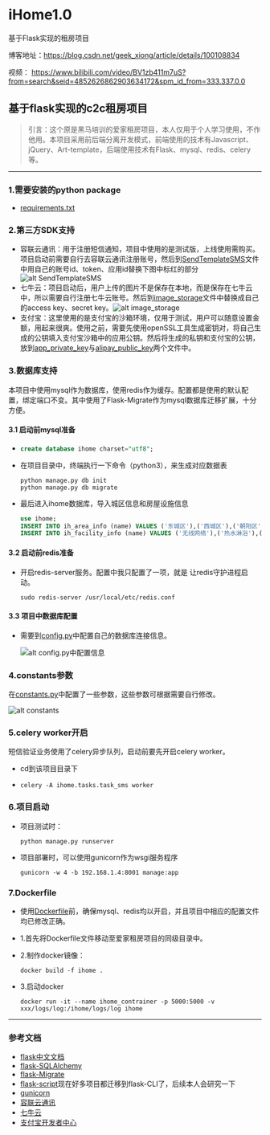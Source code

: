 # iHome1.0
基于Flask实现的租房项目

博客地址：https://blog.csdn.net/geek_xiong/article/details/100108834

视频： https://www.bilibili.com/video/BV1zb411m7uS?from=search&seid=4852626862903634172&spm_id_from=333.337.0.0

## 基于flask实现的c2c租房项目



> 引言：这个原是黑马培训的爱家租房项目，本人仅用于个人学习使用，不作他用。本项目采用前后端分离开发模式，前端使用的技术有Javascript、jQuery、Art-template，后端使用技术有Flask、mysql、redis、celery等。

---



### 1.需要安装的python package

- [requirements.txt](https://github.com/zhengyuchuan/iHome1.0/blob/master/requirements.txt)





### 2.第三方SDK支持

- 容联云通讯：用于注册短信通知，项目中使用的是测试版，上线使用需购买。项目启动前需要自行去容联云通讯注册账号，然后到[SendTemplateSMS](https://github.com/zhengyuchuan/iHome1.0/blob/master/ihome/libs/yuntongxun/SendTemplateSMS.py)文件中用自己的账号id、token、应用id替换下图中标红的部分![alt SendTemplateSMS](http://q6gtmshh2.bkt.clouddn.com/uPic/截屏2020-03-09下午10.14.55.png)
- 七牛云：项目启动后，用户上传的图片不是保存在本地，而是保存在七牛云中，所以需要自行注册七牛云账号。然后到[image_storage](https://github.com/zhengyuchuan/iHome1.0/blob/master/ihome/utils/image_storage.py)文件中替换成自己的access key、secret key。![alt image_storage](http://q6gtmshh2.bkt.clouddn.com/uPic/截屏2020-03-09下午10.28.16.png)
- 支付宝：这里使用的是支付宝的沙箱环境，仅用于测试，用户可以随意设置金额，用起来很爽。使用之前，需要先使用openSSL工具生成密钥对，将自己生成的公钥填入支付宝沙箱中的应用公钥。然后将生成的私钥和支付宝的公钥，放到[app_private_key](https://github.com/zhengyuchuan/iHome1.0/blob/master/ihome/api_1/Alipay_keys/app_private_key.pem)与[alipay_public_key](https://github.com/zhengyuchuan/iHome1.0/blob/master/ihome/api_1/Alipay_keys/alipay_public_key.pem)两个文件中。





### 3.数据库支持

本项目中使用mysql作为数据库，使用redis作为缓存。配置都是使用的默认配置，绑定端口不变。其中使用了Flask-Migrate作为mysql数据库迁移扩展，十分方便。

#### 3.1 启动前mysql准备

- ```sql
  create database ihome charset="utf8";
  ```

- 在项目目录中，终端执行一下命令（python3），来生成对应数据表

  ```shell
  python manage.py db init
  python manage.py db migrate
  ```

- 最后进入ihome数据库，导入城区信息和房屋设施信息

  ```sql
  use ihome;
  INSERT INTO ih_area_info (name) VALUES ('东城区'),('西城区'),('朝阳区'),('海淀区'),('昌平区'),('丰台区'),('房山区'),('通州区'),('顺义区'),('大兴区'),('怀柔区'),('平谷区'),('密云区'),('延庆区'),('石景山区'),('门头沟区');
  INSERT INTO ih_facility_info (name) VALUES ('无线网络'),('热水淋浴'),('空调'),('暖气'),('允许吸烟'),('饮水设备'),('牙具'),('香皂'),('拖鞋'),('手纸'),('毛巾'),('沐浴露、洗发露'),('冰箱'),('洗衣机'),('电梯'),('允许做饭'),('允许带宠物'),('允许聚会'),('门禁系统'),('停车位'),('有线网络'),('电视'),('浴缸');
  ```

#### 3.2 启动前redis准备

- 开启redis-server服务。配置中我只配置了一项，就是 让redis守护进程启动。

  ```shell
  sudo redis-server /usr/local/etc/redis.conf
  ```

#### 3.3 项目中数据库配置

- 需要到[config.py](https://github.com/zhengyuchuan/iHome1.0/blob/master/config.py)中配置自己的数据库连接信息。

  ![alt config.py中配置信息](http://q6gtmshh2.bkt.clouddn.com/uPic/截屏2020-03-09下午11.03.58.png)





### 4.constants参数

在[constants.py](https://github.com/zhengyuchuan/iHome1.0/blob/master/ihome/constants.py)中配置了一些参数，这些参数可根据需要自行修改。

![alt constants](http://q6gtmshh2.bkt.clouddn.com/uPic/截屏2020-03-10上午8.33.18.png)





### 5.celery worker开启

短信验证业务使用了celery异步队列，启动前要先开启celery worker。

- cd到该项目目录下

- ```shell
  celery -A ihome.tasks.task_sms worker
  ```







### 6.项目启动

- 项目测试时：

  ```
  python manage.py runserver
  ```

- 项目部署时，可以使用gunicorn作为wsgi服务程序

  ```shell
  gunicorn -w 4 -b 192.168.1.4:8001 manage:app
  ```




### 7.Dockerfile

- 使用[Dockerfile](https://github.com/zhengyuchuan/iHome1.0/blob/master/Dockerfile)前，确保mysql、redis均以开启，并且项目中相应的配置文件均已修改正确。

- 1.首先将Dockerfile文件移动至爱家租房项目的同级目录中。

- 2.制作docker镜像：

  ```shell
  docker build -f ihome .
  ```

- 3.启动docker

  ```shell
  docker run -it --name ihome_contrainer -p 5000:5000 -v xxx/logs/log:/ihome/logs/log ihome
  ```

  


---

### 参考文档

- [flask中文文档](https://dormousehole.readthedocs.io/en/latest/)
- [flask-SQLAlchemy](https://flask-sqlalchemy.palletsprojects.com/en/2.x/)
- [flask-Migrate](https://flask-migrate.readthedocs.io/en/latest/)
- [flask-script](https://flask-script.readthedocs.io/en/latest/)现在好多项目都迁移到flask-CLI了，后续本人会研究一下
- [gunicorn](https://docs.gunicorn.org/en/stable/)
- [容联云通讯](https://www.yuntongxun.com/?ly=baidu-pz-p&qd=cpc&cp=ppc&xl=null&kw=10360228)
- [七牛云](https://www.qiniu.com/)
- [支付宝开发者中心](https://developers.alipay.com/developmentAccess/developmentAccess.htm)

